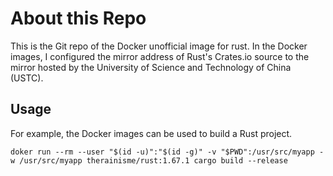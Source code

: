 # About this Repo

This is the Git repo of the Docker unofficial image for rust. In the Docker images, I configured the mirror address of Rust's Crates.io source to the mirror hosted by the University of Science and Technology of China (USTC).

## Usage

For example, the Docker images can be used to build a Rust project.

```
doker run --rm --user "$(id -u)":"$(id -g)" -v "$PWD":/usr/src/myapp -w /usr/src/myapp therainisme/rust:1.67.1 cargo build --release
```